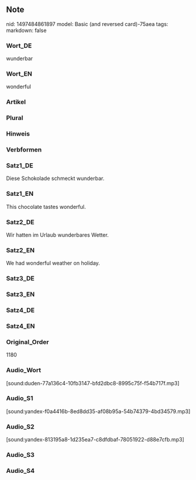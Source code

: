 ## Note
nid: 1497484861897
model: Basic (and reversed card)-75aea
tags: 
markdown: false

### Wort_DE
wunderbar

### Wort_EN
wonderful

### Artikel


### Plural


### Hinweis


### Verbformen


### Satz1_DE
Diese Schokolade schmeckt wunderbar.

### Satz1_EN
This chocolate tastes wonderful.

### Satz2_DE
Wir hatten im Urlaub wunderbares Wetter.

### Satz2_EN
We had wonderful weather on holiday.

### Satz3_DE


### Satz3_EN


### Satz4_DE


### Satz4_EN


### Original_Order
1180

### Audio_Wort
[sound:duden-77a136c4-10fb3147-bfd2dbc8-8995c75f-f54b717f.mp3]

### Audio_S1
[sound:yandex-f0a4416b-8ed8dd35-af08b95a-54b74379-4bd34579.mp3]

### Audio_S2
[sound:yandex-813195a8-1d235ea7-c8dfdbaf-78051922-d88e7cfb.mp3]

### Audio_S3


### Audio_S4

